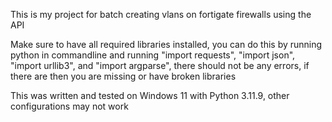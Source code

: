 This is my project for batch creating vlans on fortigate firewalls using the API

Make sure to have all required libraries installed, you can do this by running python in commandline and running "import requests", "import json", "import urllib3", and "import argparse", there should not be any errors, if there are then you are missing or have broken libraries



This was written and tested on Windows 11 with Python 3.11.9, other configurations may not work
